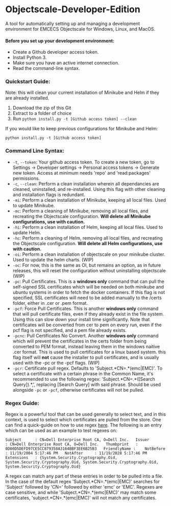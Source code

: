 # Objectscale-Developer-Edition

A tool for automatically setting up and managing a development environment for EMCECS Objectscale for Windows, Linux, and MacOS.

#### Before you set up your development environment:

 * Create a Github developer access token.
 * Install Python 3.
 * Make sure you have an active internet connection.
 * Read the command-line syntax.

### Quickstart Guide:
Note: this will clean your current installation of Minikube and Helm if they are already installed.

 1. Download the zip of this Git
 2. Extract to a folder of choice
 3. Run ```python install.py -t [Github access token] --clean```

If you would like to keep previous configurations for Minikube and Helm:

  ```python install.py -t [Github access token]```

### Command Line Syntax:

 * ```-t```, ```--token```: Your github access token. To create a new token, go to Settings -> Developer settings -> Personal access tokens -> Generate new token. Access at minimum needs 'repo' and 'read:packages' permissions.
 * ```-c```, ```--clean```: Perform a clean installation wherein all dependancies are cleaned, uninstalled, and re-installed. Using this flag with other cleaning and installation flags is redundant.
 * ```-mi```: Perform a clean installation of Minikube, keeping all local files. Used to update Minikube.
 * ```-mc```: Perform a cleaning of Minikube, removing all local files, and recreating the Objectscale configuration. **Will delete all Minikube configurations, use with caution.**
 * ```-hi```: Perform a clean installation of Helm, keeping all local files. Used to update Helm.
 * ```-hc```: Perform a cleaning of Helm, removing all local files, and recreating the Objectscale configuration. **Will delete all Helm configurations, use with caution.**
 * ```-oi```: Perform a clean installation of objectscale on your minikube cluster. Used to update the helm charts. (WIP)
 * ```-oc```: For now, this is the same as OI, but remains an option, as in future releases, this will reset the configuration without uninstalling objectscale (WIP)
 * ```-pc```: Pull Certificates. This is a **windows only** command that can pull the self-signed SSL certificates which will be needed on both minikube and ubuntu systems in order to fetch the docker containers. If this flag is not specified, SSL certificates will need to be added manually to the /certs folder, either in .cer or .pem format.
 * ```-pcf```: Force Pull Certificates. This is another **windows only** command that will pull certificate files, even if they already exist in the file system. Using this can slow down your install time significantly. Note that certificates will be converted from cer to pem on every run, even if the pcf flag is not specified, and a pem file already exists.
 * ```-pcnc```: Pull Certificates No Convert. Another **windows only** command which will prevent the certificates in the certs folder from being converted to PEM format, instead leaving them in the windows naitive .cer format. This is used to pull certificates for a linux based system. this flag itself will **not** cause the installer to pull certificates, and is usually used with the -pc or the -pcf flags. (WIP)
 * ```-pcr```: Certificate pull regex. Defaults to 'Subject.\*CN=.\*(emc|EMC)'. To select a certificate with a certain phrase in the Common Name, it's recommended to use the following regex: 'Subject.\*CN=.\*([Search Query]).\*,', replacing [Search Query] with said phrase. Should be used alongside ```-pc``` or ```-pcf```, otherwise certificates will not be pulled.

### Regex Guide:
Regex is a powerful tool that can be used generally to select text, and in this context, is used to select which certificates are pulled from the store. One can find a quick-guide on how to use regex [here](https://cheatography.com/davechild/cheat-sheets/regular-expressions/pdf/).
The following is an entry which can be used as an example to test regexes on:

`Subject      : CN=Dell Enterprise Root CA, O=Dell Inc.  
Issuer       : CN=Dell Enterprise Root CA, O=Dell Inc.  
Thumbprint   : 0D00D5DEFD97CE5CC879358A3164BBF3EE6B25B3  
FriendlyName :   
NotBefore    : 11/19/2004 5:17:46 PM  
NotAfter     : 11/19/2028 5:17:46 PM  
Extensions   : {System.Security.Cryptography.Oid, System.Security.Cryptography.Oid, System.Security.Cryptography.Oid,  
               System.Security.Cryptography.Oid}`

A regex can match any part of these entries in order to be pulled into a file. In the case of the default regex 'Subject.\*CN=.\*(emc|EMC)' searches for 'Subject' followed by 'CN=' followed by either 'emc' or 'EMC'. Regexes are case sensitive, and while 'Subject.\*CN=.\*(emc|EMC)' may match some certificates, 'subject.\*CN=.\*(emc|EMC)' will not match any certificates.
